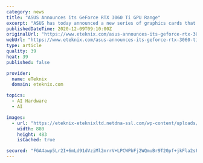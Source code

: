 ```yaml
---
category: news
title: "ASUS Announces its GeForce RTX 3060 Ti GPU Range"
excerpt: "ASUS has today announced a new series of graphics cards that will debut with the latest NVIDIA GeForce RTX 3060 Ti GPU. The series includes five new models: the ROG Strix, TUF Gaming, ASUS Dual, ASUS Dual MINI,"
publishedDateTime: 2020-12-09T09:10:00Z
originalUrl: "https://www.eteknix.com/asus-announces-its-geforce-rtx-3060-ti-gpu-range/"
webUrl: "https://www.eteknix.com/asus-announces-its-geforce-rtx-3060-ti-gpu-range/"
type: article
quality: 39
heat: 39
published: false

provider:
  name: eTeknix
  domain: eteknix.com

topics:
  - AI Hardware
  - AI

images:
  - url: "https://eteknix-eteknixltd.netdna-ssl.com/wp-content/uploads/2020/12/1-29.jpg"
    width: 880
    height: 483
    isCached: true

secured: "FGA4awp5Lr2I+6mLd91dVziMl2mrrV+LPCWPbFj2WQmuBr9T20pf+jkFla2sF0NjLjaAzNjK8w48umykDq/I0/dAoJjIod7iHPw+NIQ+aIudw5os4RTDFdfEJf2OZYfKt0VQWxBZAgn7Ka74jwc8sLDQLPZLy1Iv5GTP8TgktxVheV9YkBARbx5M/k0DfzJ+86DklmXx4KheDYc46WP2Wl4dXVzjUuTTdjheavu0QuRLoWALVLZZvIl5+X497V8Wes9f6gnSjSEioytLpVS+JsjUVTc1mxB/Dvh5mupm6/WlkJwaKFJL7wjzqAyKVySyDNkZ+nB6F/4yj83FV5D3qc45Ny6rL1OIjW0ggZp/VJQ=;A+A82RwlPa1hW7xSbQMeNw=="
---
```


